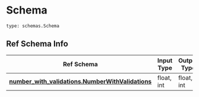 # Schema
```
type: schemas.Schema
```

## Ref Schema Info
Ref Schema | Input Type | Output Type
---------- | ---------- | -----------
[**number_with_validations.NumberWithValidations**](../../../../../../../../components/schema/number_with_validations.md) | float, int | float, int
